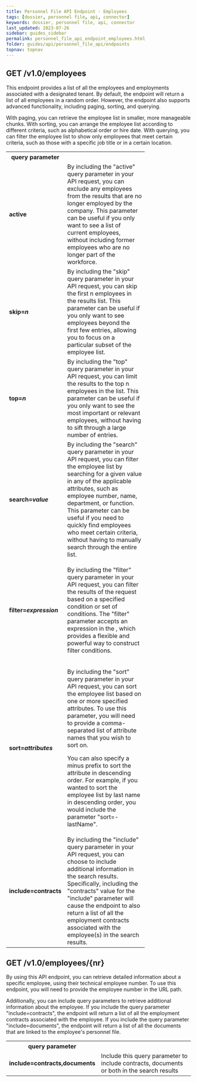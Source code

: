 ```yaml
---
title: Personnel File API Endpoint - Employees
tags: [dossier, personnel file, api, connector]
keywords: dossier, personnel file, api, connector
last_updated: 2023-07-26
sidebar: guides_sidebar
permalink: personnel_file_api_endpoint_employees.html
folder: guides/api/personnel_file_api/endpoints
topnav: topnav
---
```


<h2>GET /v1.0/employees</h2>
<p>This endpoint provides a list of all the employees and employments associated with a designated tenant. By default, the endpoint will return a list of all employees in a random order. However, the endpoint also supports advanced functionality, including paging, sorting, and querying.</p>
<p>With paging, you can retrieve the employee list in smaller, more manageable chunks. With sorting, you can arrange the employee list according to different criteria, such as alphabetical order or hire date. With querying, you can filter the employee list to show only employees that meet certain criteria, such as those with a specific job title or in a certain location.</p>
<table class="wrapped relative-table" style="width: 75.0811%;">
  <colgroup>
    <col style="width: 12.9282%;"/>
    <col style="width: 87.0718%;"/>
  </colgroup>
  <tbody>
    <tr>
      <th>query parameter</th>
      <th>
        <br/>
      </th>
    </tr>
    <tr>
      <td colspan="1">
        <strong>active</strong>
      </td>
      <td colspan="1">By including the "active" query parameter in your API request, you can exclude any employees from the results that are no longer employed by the company. This parameter can be useful if you only want to see a list of current employees, without including former employees who are no longer part of the workforce.</td>
    </tr>
    <tr>
      <td>
        <strong>skip=<em>n</em>
        </strong>
      </td>
      <td>By including the "skip" query parameter in your API request, you can skip the first n employees in the results list. This parameter can be useful if you only want to see employees beyond the first few entries, allowing you to focus on a particular subset of the employee list.</td>
    </tr>
    <tr>
      <td>
        <strong>top=<em>n</em>
        </strong>
      </td>
      <td>By including the "top" query parameter in your API request, you can limit the results to the top n employees in the list. This parameter can be useful if you only want to see the most important or relevant employees, without having to sift through a large number of entries.</td>
    </tr>
    <tr>
      <td>
        <strong>search=<em>value</em>
        </strong>
      </td>
      <td>By including the "search" query parameter in your API request, you can filter the employee list by searching for a given value in any of the applicable attributes, such as employee number, name, department, or function. This parameter can be useful if you need to quickly find employees who meet certain criteria, without having to manually search through the entire list.</td>
    </tr>
    <tr>
      <td colspan="1">
        <strong>filter=<em>expression</em>
        </strong>
      </td>
      <td colspan="1">
        <p>By including the "filter" query parameter in your API request, you can filter the results of the request based on a specified condition or set of conditions. The "filter" parameter accepts an expression in the <ac:link>
            <ri:page ri:content-title="OData Filter language"/>
            <ac:plain-text-link-body><![CDATA[OData Filter Language]]></ac:plain-text-link-body>
          </ac:link>, which provides a flexible and powerful way to construct filter conditions.</p>
      </td>
    </tr>
    <tr>
      <td colspan="1">
        <strong>sort=<em>attributes</em>
        </strong>
      </td>
      <td colspan="1">
        <p>By including the "sort" query parameter in your API request, you can sort the employee list based on one or more specified attributes. To use this parameter, you will need to provide a comma-separated list of attribute names that you wish to sort on.</p>
        <p>You can also specify a minus prefix to sort the attribute in descending order. For example, if you wanted to sort the employee list by last name in descending order, you would include the parameter "sort=-lastName".</p>
      </td>
    </tr>
    <tr>
      <td colspan="1">
        <strong>include=contracts</strong>
      </td>
      <td colspan="1">By including the "include" query parameter in your API request, you can choose to include additional information in the search results. Specifically, including the "contracts" value for the "include" parameter will cause the endpoint to also return a list of all the employment contracts associated with the employee(s) in the search results.</td>
    </tr>
  </tbody>
</table>

<h2>GET /v1.0/employees/{nr}</h2>
<p>By using this API endpoint, you can retrieve detailed information about a specific employee, using their technical employee number. To use this endpoint, you will need to provide the employee number in the URL path.</p>
<p>Additionally, you can include query parameters to retrieve additional information about the employee. If you include the query parameter "include=contracts", the endpoint will return a list of all the employment contracts associated with the employee. If you include the query parameter "include=documents", the endpoint will return a list of all the documents that are linked to the employee's personnel file.</p>
<table class="wrapped">
  <colgroup>
    <col/>
    <col/>
  </colgroup>
  <tbody>
    <tr>
      <th>query parameter</th>
      <th>
        <br/>
      </th>
    </tr>
    <tr>
      <td colspan="1">
        <strong>include=contracts,documents</strong>
      </td>
      <td colspan="1">Include this query parameter to include contracts, documents or both in the search results</td>
    </tr>
  </tbody>
</table>

